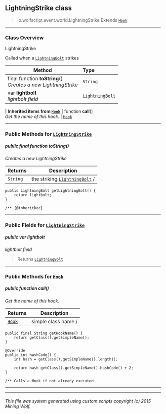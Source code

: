 ## LightningStrike __class__

>io.wolfscript.event.world.LightningStrike
>Extends [`Hook`](..\..\hook\Hook.md)

---

### Class Overview

LightningStrike <p/> Called when a [`LightningBolt`](..\..\api\entity\effect\LightningBolt.md) strikes

Method | Type   
--- | :--- 
final function __toString__() <br> _Creates a new LightningStrike_ | `String`
 var __lightbolt__ <br> _lightbolt field_ | [`LightningBolt`](..\..\api\entity\effect\LightningBolt.md)
 |
__Inherited items from [`Hook`](..\..\hook\Hook.md)__ |
 function __call__() <br> _Get the name of this hook._ | [`Hook`](..\..\hook\Hook.md)





---


### Public Methods for [`LightningStrike`](LightningStrike.md)

##### <a id='tostring'></a>public final function __toString__()

_Creates a new LightningStrike_

Returns | Description
--- | --- 
`String` | the striking [`LightningBolt`](..\..\api\entity\effect\LightningBolt.md) /
    public LightningBolt getLightningBolt() {
        return lightbolt;
    }

    /** {@inheritDoc}


---

### Public Fields for [`LightningStrike`](LightningStrike.md)

##### <a id='lightbolt'></a>public  var __lightbolt__

_lightbolt field_

>Returns
>  [`LightningBolt`](..\..\api\entity\effect\LightningBolt.md)

---

### Public Methods for [`Hook`](..\..\hook\Hook.md)

##### <a id='call'></a>public  function __call__()

_Get the name of this hook._

Returns | Description
--- | --- 
[`Hook`](..\..\hook\Hook.md) | simple class name /
    public final String getHookName() {
        return getClass().getSimpleName();
    }

    @Override
    public int hashCode() {
        int hash = getClass().getSimpleName().length();

        return hash getClass().getSimpleName().hashCode() + 2;
    }

    /** Calls a Hook if not already executed


---


---


###### This file was system generated using custom scripts copyright (c) 2015 Mining Wolf.
	


